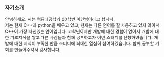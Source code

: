 ### 자기소개

안녕하세요. 저는 컴퓨터공학과 20학번 이인범이라고 합니다.   
저는 현재 C++과 python을 배우고 있고, 현재는 다른 언어를 잘 사용하고 있지 않아서 C++이 가장 자신있는 언어입니다.
고학년이지만 개발에 대한 경험이 없어서 개발에 대한 기초지식을 쌓고 다른 사람들과 함께 공부하고자 이번 스터디를 신청하였습니다.
개발에 대한 지식이 부족한 만큼 스터디에 최대한 열심히 참여하겠습니다. 함께 공부할 기회를 만들어주셔서 감사합니다.